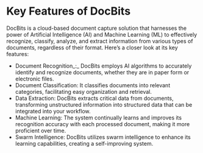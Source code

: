 # Key Features of DocBits

DocBits is a cloud-based document capture solution that harnesses the power of Artificial Intelligence (AI) and Machine Learning (ML) to effectively recognize, classify, analyze, and extract information from various types of documents, regardless of their format. Here’s a closer look at its key features:

* Document Recognition_:_ DocBits employs AI algorithms to accurately identify and recognize documents, whether they are in paper form or electronic files.
* Document Classification: It classifies documents into relevant categories, facilitating easy organization and retrieval.
* Data Extraction: DocBits extracts critical data from documents, transforming unstructured information into structured data that can be integrated into your workflow.
* Machine Learning: The system continually learns and improves its recognition accuracy with each processed document, making it more proficient over time.
* Swarm Intelligence: DocBits utilizes swarm intelligence to enhance its learning capabilities, creating a self-improving system.

